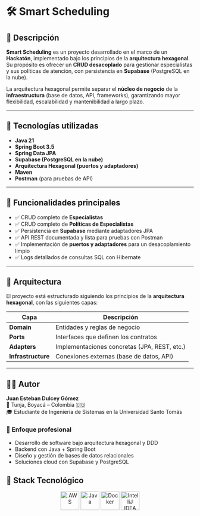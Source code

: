 # 🛠️ Smart Scheduling

## 📖 Descripción

**Smart Scheduling** es un proyecto desarrollado en el marco de un **Hackatón**, implementado bajo los principios de la **arquitectura hexagonal**. Su propósito es ofrecer un **CRUD desacoplado** para gestionar especialistas y sus políticas de atención, con persistencia en **Supabase** (PostgreSQL en la nube).

La arquitectura hexagonal permite separar el **núcleo de negocio** de la **infraestructura** (base de datos, API, frameworks), garantizando mayor flexibilidad, escalabilidad y mantenibilidad a largo plazo.

---

## 🚀 Tecnologías utilizadas

- **Java 21**  
- **Spring Boot 3.5**  
- **Spring Data JPA**  
- **Supabase (PostgreSQL en la nube)**  
- **Arquitectura Hexagonal (puertos y adaptadores)**  
- **Maven**  
- **Postman** (para pruebas de API)

---

## 📌 Funcionalidades principales

- ✅ CRUD completo de **Especialistas**  
- ✅ CRUD completo de **Políticas de Especialistas**  
- ✅ Persistencia en **Supabase** mediante adaptadores JPA  
- ✅ API REST documentada y lista para pruebas con Postman  
- ✅ Implementación de **puertos y adaptadores** para un desacoplamiento limpio  
- ✅ Logs detallados de consultas SQL con Hibernate

---

## 🧩 Arquitectura

El proyecto está estructurado siguiendo los principios de la **arquitectura hexagonal**, con las siguientes capas:

| Capa             | Descripción                                      |
|------------------|--------------------------------------------------|
| **Domain**       | Entidades y reglas de negocio                    |
| **Ports**        | Interfaces que definen los contratos             |
| **Adapters**     | Implementaciones concretas (JPA, REST, etc.)     |
| **Infrastructure** | Conexiones externas (base de datos, API)       |

---

## 👨‍💻 Autor

**Juan Esteban Dulcey Gómez**  
📍 Tunja, Boyacá – Colombia 🇨🇴  
🎓 Estudiante de Ingeniería de Sistemas en la Universidad Santo Tomás  

### 💼 Enfoque profesional

- Desarrollo de software bajo arquitectura hexagonal y DDD  
- Backend con Java + Spring Boot  
- Diseño y gestión de bases de datos relacionales  
- Soluciones cloud con Supabase y PostgreSQL

## 🧰 Stack Tecnológico

<p align="center">
  <img src="https://img.icons8.com/color/96/amazon-web-services.png" alt="AWS" width="50" height="50"/>
  <img src="https://img.icons8.com/color/96/java-coffee-cup-logo.png" alt="Java" width="50" height="50"/>
  <img src="https://img.icons8.com/color/96/docker.png" alt="Docker" width="50" height="50"/>
  <img src="https://img.icons8.com/color/96/intellij-idea.png" alt="IntelliJ IDEA" width="50" height="50"/>
</p>
